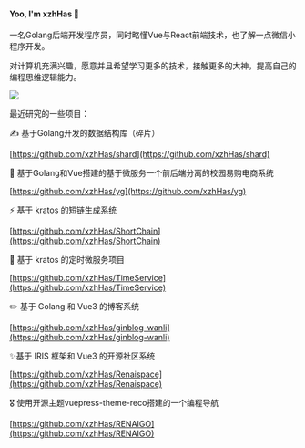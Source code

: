 #### Yoo, I'm xzhHas 👋

一名Golang后端开发程序员，同时略懂Vue与React前端技术，也了解一点微信小程序开发。

对计算机充满兴趣，愿意并且希望学习更多的技术，接触更多的大神，提高自己的编程思维逻辑能力。


<div align="left"> <img src="https://github-readme-stats.vercel.app/api?username=xzhHas&show_icons=true&theme=tokyonight" /> </div>

最近研究的一些项目：

✍️ 基于Golang开发的数据结构库（碎片）

[https://github.com/xzhHas/shard](https://github.com/xzhHas/shard)

🍻 基于Golang和Vue搭建的基于微服务一个前后端分离的校园易购电商系统

[https://github.com/xzhHas/yg](https://github.com/xzhHas/yg)

⚡ 基于 kratos 的短链生成系统

[https://github.com/xzhHas/ShortChain](https://github.com/xzhHas/ShortChain)

🌱 基于 kratos 的定时微服务项目

[https://github.com/xzhHas/TimeService](https://github.com/xzhHas/TimeService)

✏️ 基于 Golang 和 Vue3 的博客系统

[https://github.com/xzhHas/ginblog-wanli](https://github.com/xzhHas/ginblog-wanli)

✨基于 IRIS 框架和 Vue3 的开源社区系统

[https://github.com/xzhHas/Renaispace](https://github.com/xzhHas/Renaispace)

🎖 使用开源主题vuepress-theme-reco搭建的一个编程导航

[https://github.com/xzhHas/RENAIGO](https://github.com/xzhHas/RENAIGO)
